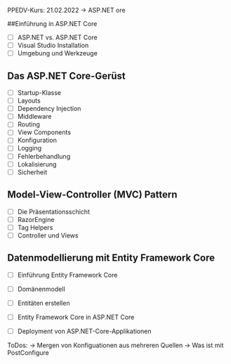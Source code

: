 PPEDV-Kurs: 21.02.2022 -> ASP.NET ore

##Einführung in ASP.NET Core
- [ ] ASP.NET vs. ASP.NET Core
- [ ] Visual Studio Installation
- [ ] Umgebung und Werkzeuge
## Das ASP.NET Core-Gerüst
- [ ] Startup-Klasse
- [ ] Layouts
- [ ] Dependency Injection
- [ ] Middleware
- [ ] Routing
- [ ] View Components
- [ ] Konfiguration
- [ ] Logging
- [ ] Fehlerbehandlung
- [ ] Lokalisierung
- [ ] Sicherheit
## Model-View-Controller (MVC) Pattern
- [ ] Die Präsentationsschicht
- [ ] RazorEngine
- [ ] Tag Helpers
- [ ] Controller und Views
## Datenmodellierung mit Entity Framework Core
- [ ] Einführung Entity Framework Core
- [ ] Domänenmodell
- [ ] Entitäten erstellen
- [ ] Entity Framework Core in ASP.NET Core

- [ ] Deployment von ASP.NET-Core-Applikationen



ToDos:
-> Mergen von Konfiguationen aus mehreren Quellen
-> Was ist mit PostConfigure 